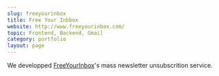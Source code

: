 ```yaml
---
slug: freeyourinbox
title: Free Your Inbbox
website: http://www.freeyourinbox.com/
topic: Frontend, Backend, Gmail
category: portfolio
layout: page
---
```

We developped [FreeYourInbox](http://www.freeyourinbox)'s mass newsletter unsubscrition service. 
